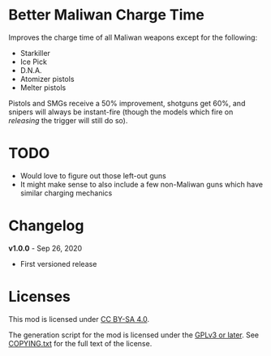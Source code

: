 Better Maliwan Charge Time
==========================

Improves the charge time of all Maliwan weapons except for the following:

- Starkiller
- Ice Pick
- D.N.A.
- Atomizer pistols
- Melter pistols

Pistols and SMGs receive a 50% improvement, shotguns get 60%, and snipers will always
be instant-fire (though the models which fire on *releasing* the trigger will still do so).

TODO
====

- Would love to figure out those left-out guns
- It might make sense to also include a few non-Maliwan guns which have similar charging
  mechanics

Changelog
=========

**v1.0.0** - Sep 26, 2020
 * First versioned release
 
Licenses
========

This mod is licensed under [CC BY-SA 4.0](https://creativecommons.org/licenses/by-sa/4.0/).

The generation script for the mod is licensed under the
[GPLv3 or later](https://www.gnu.org/licenses/quick-guide-gplv3.html).
See [COPYING.txt](../../COPYING.txt) for the full text of the license.

